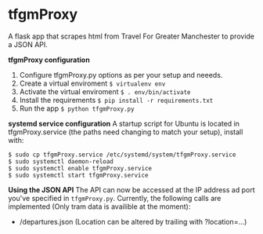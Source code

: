 tfgmProxy
========

A flask app that scrapes html from Travel For Greater Manchester to provide a JSON API.

**tfgmProxy configuration**
1. Configure tfgmProxy.py options as per your setup and neeeds.
2. Create a virtual enviroment `$ virtualenv env`
3. Activate the virtual enviroment `$ . env/bin/activate`
4. Install the requirements `$ pip install -r requirements.txt`
5. Run the app `$ python tfgmProxy.py`

**systemd service configuration**
A startup script for Ubuntu is located in tfgmProxy.service (the paths need changing to match your setup), install with:

````
$ sudo cp tfgmProxy.service /etc/systemd/system/tfgmProxy.service
$ sudo systemctl daemon-reload
$ sudo systemctl enable tfgmProxy.service
$ sudo systemctl start tfgmProxy.service 
````

**Using the JSON API**
The API can now be accessed at the IP address ad port you've specified in `tfgmProxy.py`.
Currently, the following calls are implemented (Only tram data is availible at the moment):
* /departures.json (Location can be altered by trailing with ?location=...)